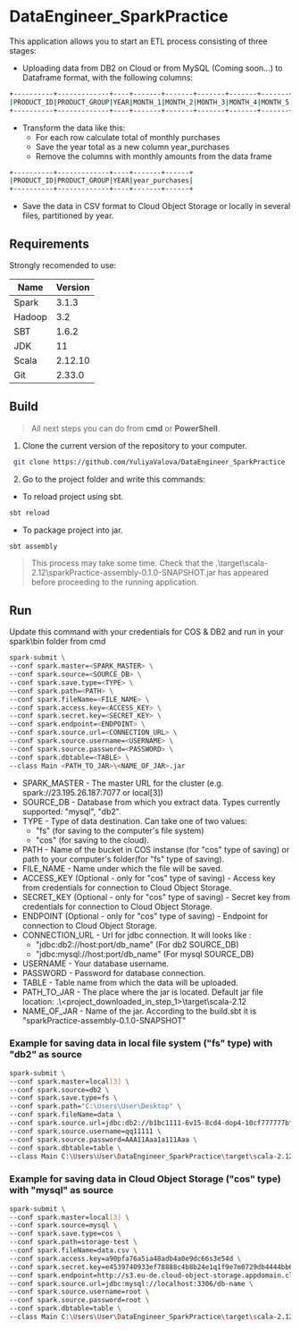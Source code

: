 # DataEngineer_SparkPractice
This application allows you to start an ETL process consisting of three stages:
- Uploading data from DB2 on Cloud or from MySQL (Coming soon...) to Dataframe format, with the following columns:
```sh
+----------+-------------+----+-------+-------+-------+-------+-------+-------+-------+-------+-------+--------+--------+--------+
|PRODUCT_ID|PRODUCT_GROUP|YEAR|MONTH_1|MONTH_2|MONTH_3|MONTH_4|MONTH_5|MONTH_6|MONTH_7|MONTH_8|MONTH_9|MONTH_10|MONTH_11|MONTH_12|
+----------+-------------+----+-------+-------+-------+-------+-------+-------+-------+-------+-------+--------+--------+--------+
```
- Transform the data like this:
   * For each row calculate total of monthly purchases
   * Save the year total as a new column year_purchases
   * Remove the columns with monthly amounts from the data frame
```sh
+----------+-------------+----+-------+------+
|PRODUCT_ID|PRODUCT_GROUP|YEAR|year_purchases|
+----------+-------------+----+-------+------+
```
- Save the data in CSV format to Cloud Object Storage or locally in several files, partitioned by year.

## Requirements
Strongly recomended to use:

| Name | Version |
| ------ | ------ |
| Spark | 3.1.3 |
| Hadoop | 3.2 |
| SBT | 1.6.2 |
| JDK | 11 |
| Scala | 2.12.10 |
| Git | 2.33.0 |

## Build
>All next steps you can do from <b>cmd</b> or <b>PowerShell</b>.
 1. Clone the current version of the repository to your computer.
```sh
 git clone https://github.com/YuliyaValova/DataEngineer_SparkPractice
```
2. Go to the project folder and write this commands:
 * To reload project using sbt.
```sh
sbt reload
```
  * To package project into jar.
```sh
sbt assembly
```
>This process may take some time.
>Check that the .\target\scala-2.12\sparkPractice-assembly-0.1.0-SNAPSHOT.jar has appeared before proceeding to the running application.

## Run
 Update this command with your credentials for COS & DB2 and run in your spark\bin folder from cmd
```sh
spark-submit \
--conf spark.master=<SPARK_MASTER> \
--conf spark.source=<SOURCE_DB> \
--conf spark.save.type=<TYPE> \
--conf spark.path=<PATH> \
--conf spark.fileName=<FILE_NAME> \
--conf spark.access.key=<ACCESS_KEY> \
--conf spark.secret.key=<SECRET_KEY> \
--conf spark.endpoint=<ENDPOINT> \
--conf spark.source.url=<CONNECTION_URL> \
--conf spark.source.username=<USERNAME> \
--conf spark.source.password=<PASSWORD> \
--conf spark.dbtable=<TABLE> \
--class Main <PATH_TO_JAR>\<NAME_OF_JAR>.jar
```    
- SPARK_MASTER - The master URL for the cluster (e.g. spark://23.195.26.187:7077 or local[3])
- SOURCE_DB - Database from which you extract data. Types currently supported: "mysql", "db2".
- TYPE - Type of data destination. Can take one of two values: 
  * "fs" (for saving to the computer's file system) 
  * "cos" (for saving to the cloud). <br>
- PATH - Name of the bucket in COS instanse (for "cos" type of saving) or path to your computer's folder(for "fs" type of saving). <br>
- FILE_NAME - Name under which the file will be saved. <br>
- ACCESS_KEY (Optional - only for "cos" type of saving) - Access key from credentials for connection to Cloud Object Storage. <br>
- SECRET_KEY (Optional - only for "cos" type of saving) - Secret key from credentials for connection to Cloud Object Storage. <br>
- ENDPOINT (Optional - only for "cos" type of saving) - Endpoint for connection to Cloud Object Storage. <br>
- CONNECTION_URL - Url for jdbc connection. It will looks like :
  * "jdbc:db2://host:port/db_name" (For db2 SOURCE_DB)
  * "jdbc:mysql://host:port/db_name" (For mysql SOURCE_DB)
- USERNAME - Your database username.
- PASSWORD - Password for database connection.
- TABLE - Table name from which the data will be uploaded. <br>
- PATH_TO_JAR - The place where the jar is located. Default jar file location: .\\<project_downloaded_in_step_1>\target\scala-2.12 <br>
- NAME_OF_JAR - Name of the jar. According to the build.sbt it is "sparkPractice-assembly-0.1.0-SNAPSHOT" <br>

### Example for saving data in local file system ("fs" type) with "db2" as source
```sh
spark-submit \
--conf spark.master=local[3] \
--conf spark.source=db2 \
--conf spark.save.type=fs \
--conf spark.path="C:\Users\User\Desktop" \
--conf spark.fileName=data \
--conf spark.source.url=jdbc:db2://b1bc1111-6v15-8cd4-dop4-10cf777777bf.c1ogj3sd0qgqu0lqde00.databases.appdomain.cloud:37506/bludb \
--conf spark.source.username=qq11111 \
--conf spark.source.password=AAA11Aaa1a111Aaa \
--conf spark.dbtable=table \
--class Main C:\Users\User\DataEngineer_SparkPractice\target\scala-2.12\sparkPractice-assembly-0.1.0-SNAPSHOT.jar
``` 

### Example for saving data in Cloud Object Storage ("cos" type) with "mysql" as source
```sh
spark-submit \
--conf spark.master=local[3] \
--conf spark.source=mysql \
--conf spark.save.type=cos \
--conf spark.path=storage-test \
--conf spark.fileName=data.csv \
--conf spark.access.key=a90pfa76a5ia48adb4a0e9dc66s3e54d \ 
--conf spark.secret.key=e4539740933ef78888c4b8b24e1q1f9e7m0729db4444bb68 \
--conf spark.endpoint=http://s3.eu-de.cloud-object-storage.appdomain.cloud \
--conf spark.source.url=jdbc:mysql://localhost:3306/db-name \
--conf spark.source.username=root \
--conf spark.source.password=root \
--conf spark.dbtable=table \
--class Main C:\Users\User\DataEngineer_SparkPractice\target\scala-2.12\sparkPractice-assembly-0.1.0-SNAPSHOT.jar
``` 
